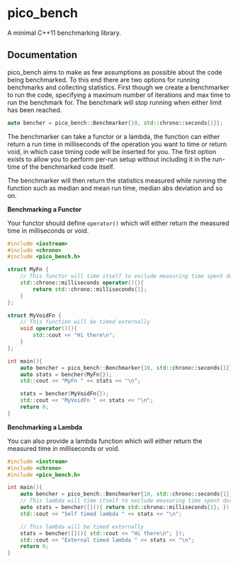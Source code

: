 pico\_bench
===

A minimal C++11 benchmarking library.

Documentation
---

pico\_bench aims to make as few assumptions as possible about the code being benchmarked. To this end
there are two options for running benchmarks and collecting statistics. First though we create
a benchmarker to run the code, specifying a maximum number of iterations and max time
to run the benchmark for. The benchmark will stop running when either limit has been reached.

```c++
auto bencher = pico_bench::Benchmarker{10, std::chrono::seconds{1}};
```

The benchmarker can take a functor or a lambda, the function can either return a run time
in milliseconds of the operation you want to time or return void, in which case timing
code will be inserted for you. The first option exists to allow you to perform per-run setup
without including it in the run-time of the benchmarked code itself.

The benchmarker will then return the statistics measured while running the function such as
median and mean run time, median abs deviation and so on.

**Benchmarking a Functor**

Your functor should define `operator()` which will either return the measured time in milliseconds or void.

```c++
#include <iostream>
#include <chrono>
#include <pico_bench.h>

struct MyFn {
	// This functor will time itself to exclude measuring time spent during setup
	std::chrono::milliseconds operator()(){
		return std::chrono::milliseconds{1};
	}
};

struct MyVoidFn {
	// This function will be timed externally
	void operator()(){
		std::cout << "Hi there\n";
	}
};

int main(){
	auto bencher = pico_bench::Benchmarker{10, std::chrono::seconds{1}};
	auto stats = bencher(MyFn{});
	std::cout << "MyFn " << stats << "\n";

	stats = bencher(MyVoidFn{});
	std::cout << "MyVoidFn " << stats << "\n";
	return 0;
}
```

**Benchmarking a Lambda**

You can also provide a lambda function which will either return the measured time in milliseconds or void.

```c++
#include <iostream>
#include <chrono>
#include <pico_bench.h>

int main(){
	auto bencher = pico_bench::Benchmarker{10, std::chrono::seconds{1}};
	// This lambda will time itself to exclude measuring time spent during setup
	auto stats = bencher([](){ return std::chrono::milliseconds{1}; });
	std::cout << "Self timed lambda " << stats << "\n";

	// This lambda will be timed externally
	stats = bencher([](){ std::cout << "Hi there\n"; });
	std::cout << "External timed lambda " << stats << "\n";
	return 0;
}
```

